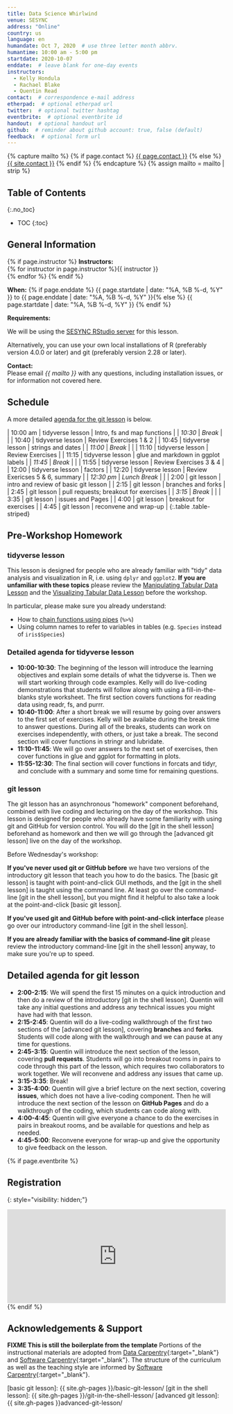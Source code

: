 ```yaml
---
title: Data Science Whirlwind
venue: SESYNC
address: "Online"
country: us
language: en
humandate: Oct 7, 2020  # use three letter month abbrv.
humantime: 10:00 am - 5:00 pm
startdate: 2020-10-07
enddate:  # leave blank for one-day events
instructors:
  - Kelly Hondula
  - Rachael Blake
  - Quentin Read
contact:  # correspondence e-mail address
etherpad:  # optional etherpad url
twitter:  # optional twitter hashtag
eventbrite:  # optional eventbrite id
handout:  # optional handout url
github:  # reminder about github account: true, false (default)
feedback:  # optional form url
---
```


{% capture mailto %}
{% if page.contact %}
  <a href='mailto:{{page.contact}}'>{{ page.contact }}</a>
{% else %}
  <a href='mailto:{{site.contact}}'>{{ site.contact }}</a>
{% endif %}
{% endcapture %}
{% assign mailto = mailto | strip %}

## Table of Contents
{:.no_toc}

* TOC
{:toc}

## General Information

[//]: # " Write event description. "

{% if page.instructor %}
**Instructors:**  
{% for instructor in page.instructor %}{{ instructor }}  
{% endfor %}
{% endif %}

**When:**   {% if page.enddate %}
{{ page.startdate | date: "%A, %B %-d, %Y" }} to {{ page.enddate | date: "%A, %B %-d, %Y" }}{% else %}
{{ page.startdate | date: "%A, %B %-d, %Y" }}
{% endif %}

**Requirements:**  

We will be using the [SESYNC RStudio server](https://rstudio.sesync.org) for this lesson. 

Alternatively, you can use your own local installations of R (preferably version 4.0.0 or later) and git (preferably version 2.28 or later).

**Contact:**  
Please email *{{ mailto }}* with any questions, including installation issues, or for information not covered here.

## Schedule

A more detailed [agenda for the git lesson](#detailed-agenda-for-git-lesson) is below.

[//]: # " Edit this table to show the agenda. "

|   10:00 am | tidyverse lesson | Intro, fs and map functions                  |
|    *10:30* | *Break*          |                                              |
|      10:40 | tidyverse lesson | Review Exercises 1 & 2                       |
|      10:45 | tidyverse lesson | strings and dates                            |
|   *11:00*  | *Break*          |                                              |
|      11:10 | tidyverse lesson | Review Exercises                             |
|      11:15 | tidyverse lesson | glue and markdown in ggplot labels           |
|    *11:45* | *Break*          |                                              |
|      11:55 | tidyverse lesson | Review Exercises 3 & 4                       |
|      12:00 | tidyverse lesson | factors                                      |
|      12:20 | tidyverse lesson | Review Exericses 5 & 6, summary              |
| *12:30 pm* | *Lunch Break*    |                                              |
|       2:00 | git lesson       | intro and review of basic git lesson         |
|       2:15 | git lesson       | branches and forks                           |
|       2:45 | git lesson       | pull requests; breakout for exercises        |
|     *3:15* | *Break*          |                                              |
|       3:35 | git lesson       | issues and Pages                             |
|       4:00 | git lesson       | breakout for exercises                       |
|       4:45 | git lesson       | reconvene and wrap-up                        |
{:.table .table-striped}

## Pre-Workshop Homework

### tidyverse lesson

This lesson is designed for people who are already familiar with "tidy" data analysis and visualization in R, i.e. using `dplyr` and `ggplot2`. **If you are unfamiliar with these topics** please review the [Manipulating Tabular Data Lesson](https://cyberhelp.sesync.org/census-data-manipulation-in-R-lesson/) and the [Visualizing Tabular Data Lesson](https://cyberhelp.sesync.org/graphics-with-ggplot2-lesson/) before the workshop. 

In particular, please make sure you already understand: 

* How to [chain functions using pipes](https://cyberhelp.sesync.org/census-data-manipulation-in-R-lesson/#chaining-functions) (`%>%`)
* Using column names to refer to variables in tables (e.g. `Species` instead of `iris$Species`)

### Detailed agenda for tidyverse lesson

- **10:00-10:30**: The beginning of the lesson will introduce the learning objectives and explain some details of what the tidyverse is. Then we will start working through code examples. Kelly will do live-coding demonstrations that students will follow along with using a fill-in-the-blanks style worksheet. The first section covers functions for reading data using readr, fs, and purrr.
- **10:40-11:00**: After a short break we will resume by going over answers to the first set of exercises. Kelly will be availabe during the break time to answer questions. During all of the breaks, students can work on exercises independently, with others, or just take a break. The second section will cover functions in stringr and lubridate.
- **11:10-11:45**: We will go over answers to the next set of exercises, then cover functions in glue and ggplot for formatting in plots. 
- **11:55-12:30**: The final section will cover functions in forcats and tidyr, and conclude with a summary and some time for remaining questions. 

### git lesson

The git lesson has an asynchronous "homework" component beforehand, combined with live coding and lecturing on the day of the workshop. This lesson is designed for people who already have some familiarity with using git and GitHub for version control. You will do the [git in the shell lesson] beforehand as homework and then we will go through the [advanced git lesson] live on the day of the workshop.

Before Wednesday's workshop:

**If you've never used git or GitHub before** we have two versions of the introductory git lesson that teach you how to do the basics. The [basic git lesson] is taught with point-and-click GUI methods, and the [git in the shell lesson] is taught using the command line. At least go over the command-line [git in the shell lesson], but you might find it helpful to also take a look at the point-and-click [basic git lesson].

**If you've used git and GitHub before with point-and-click interface** please go over our introductory command-line [git in the shell lesson].

**If you are already familiar with the basics of command-line git** please review the introductory command-line [git in the shell lesson] anyway, to make sure you're up to speed.

## Detailed agenda for git lesson

- **2:00-2:15**: We will spend the first 15 minutes on a quick introduction and then do a review of the introductory [git in the shell lesson]. Quentin will take any initial questions and address any technical issues you might have had with that lesson. 
- **2:15-2:45**: Quentin will do a live-coding walkthrough of the first two sections of the [advanced git lesson], covering **branches** and **forks**. Students will code along with the walkthrough and we can pause at any time for questions.
- **2:45-3:15**: Quentin will introduce the next section of the lesson, covering **pull requests**. Students will go into breakout rooms in pairs to code through this part of the lesson, which requires two collaborators to work together. We will reconvene and address any issues that came up.
- **3:15-3:35**: Break!
- **3:35-4:00**: Quentin will give a brief lecture on the next section, covering **issues**, which does not have a live-coding component. Then he will introduce the next section of the lesson on **GitHub Pages** and do a walkthrough of the coding, which students can code along with.
- **4:00-4:45**: Quentin will give everyone a chance to do the exercises in pairs in breakout rooms, and be available for questions and help as needed.
- **4:45-5:00**: Reconvene everyone for wrap-up and give the opportunity to give feedback on the lesson.

{% if page.eventbrite %}
## Registration
{: style="visibility: hidden;"}

<iframe src="https://www.eventbrite.com/tickets-external?eid={{ page.eventbrite }}&ref=etckt" frameborder="0" width="100%" height="216px" scrolling="no"></iframe>
{% endif %}

## Acknowledgements & Support
**FIXME This is still the boilerplate from the template** 
Portions of the instructional materials are adopted from [Data Carpentry](http://www.datacarpentry.org){:target="_blank"} and [Software Carpentry](http://software-carpentry.org){:target="_blank"}.
The structure of the curriculum as well as the teaching style are informed by [Software Carpentry](http://software-carpentry.org){:target="_blank"}.

[//]: # " Specify any referenced links with the appropriate url. "
[//]: # " {{ site.gh-pages }} points to the root of the SESYNC-CI organization. "

[basic git lesson]: {{ site.gh-pages }}/basic-git-lesson/
[git in the shell lesson]: {{ site.gh-pages }}/git-in-the-shell-lesson/
[advanced git lesson]: {{ site.gh-pages }}advanced-git-lesson/
